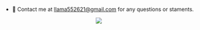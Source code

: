 - 📧  Contact me at llama552621@gmail.com for any questions or staments.


<center><a href="mailto:emersonpess011108@gmail.com?"><img src="https://img.shields.io/badge/gmail-%23DD0031.svg?&style=for-the-badge&logo=gmail&logoColor=white"/></a>
